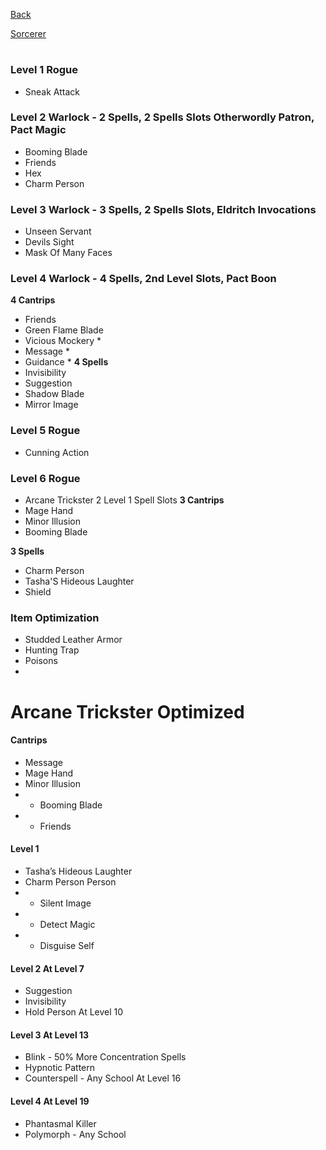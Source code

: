 [Back](../Character.Md)

[Sorcerer](Rogue-Sorcerer.Md)

# 
### Level 1 Rogue
- Sneak Attack
### Level 2 Warlock - 2 Spells, 2 Spells Slots Otherwordly Patron, Pact Magic
- Booming Blade
- Friends
- Hex
- Charm Person
### Level 3 Warlock - 3 Spells, 2 Spells Slots,  Eldritch Invocations
- Unseen Servant
- Devils Sight 
- Mask Of Many Faces
### Level 4 Warlock - 4 Spells, 2nd Level Slots, Pact Boon 
__4 Cantrips__
- Friends
- Green Flame Blade
- Vicious Mockery *
- Message * 
- Guidance *
__4 Spells__
- Invisibility
- Suggestion
- Shadow Blade
- Mirror Image

### Level 5 Rogue
- Cunning Action

### Level 6 Rogue
- Arcane Trickster
2 Level 1 Spell Slots
__3 Cantrips__
- Mage Hand
- Minor Illusion
- Booming Blade

__3 Spells__
- Charm Person
- Tasha'S Hideous Laughter
- Shield

### Item Optimization
- Studded Leather Armor
- Hunting Trap
- Poisons
- 

# Arcane Trickster Optimized 
#### Cantrips
- Message
- Mage Hand
- Minor Illusion
- * Booming Blade
- * Friends

#### Level 1
- Tasha’s Hideous Laughter
- Charm Person Person
- * Silent Image
- * Detect Magic
- * Disguise Self

#### Level 2 At Level 7
- Suggestion 
- Invisibility
- Hold Person At Level 10

#### Level 3 At Level 13 
- Blink - 50% More Concentration Spells
- Hypnotic Pattern 
- Counterspell - Any School At Level 16

#### Level 4 At Level 19
- Phantasmal Killer
- Polymorph - Any School
